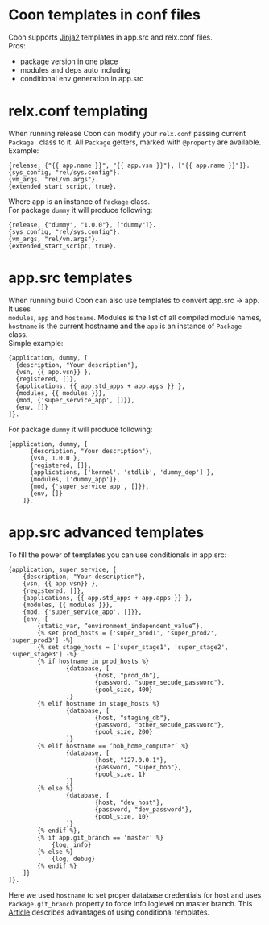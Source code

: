 # Coon templates in conf files
Coon supports [Jinja2](http://jinja.pocoo.org/) templates in app.src and relx.conf files.  
Pros:
  * package version in one place
  * modules and deps auto including
  * conditional env generation in app.src

# relx.conf templating
When running release Coon can modify your `relx.conf` passing current `Package `
class to it. All `Package` getters, marked with `@property` are available.  
Example:  

    {release, {"{{ app.name }}", "{{ app.vsn }}"}, ["{{ app.name }}"]}.
    {sys_config, "rel/sys.config"}.
    {vm_args, "rel/vm.args"}.
    {extended_start_script, true}.
Where app is an instance of `Package` class.  
For package `dummy` it will produce following:  

    {release, {"dummy", "1.0.0"}, ["dummy"]}.
    {sys_config, "rel/sys.config"}.
    {vm_args, "rel/vm.args"}.
    {extended_start_script, true}.
# app.src templates
When running build Coon can also use templates to convert app.src -> app. It uses  
`modules`, `app` and `hostname`. Modules is the list of all compiled module names,
`hostname` is the current hostname and the `app` is an instance of `Package` class.  
Simple example:  

    {application, dummy, [
      {description, "Your description"},
      {vsn, {{ app.vsn}} },
      {registered, []},
      {applications, {{ app.std_apps + app.apps }} },
      {modules, {{ modules }}},
      {mod, {'super_service_app', []}},
      {env, []}
    ]}.
For package `dummy` it will produce following:  
    
    {application, dummy, [
          {description, "Your description"},
          {vsn, 1.0.0 },
          {registered, []},
          {applications, ['kernel', 'stdlib', 'dummy_dep'] },
          {modules, ['dummy_app']},
          {mod, {'super_service_app', []}},
          {env, []}
        ]}.
# app.src advanced templates
To fill the power of templates you can use conditionals in app.src:

    {application, super_service, [
        {description, "Your description"},
        {vsn, {{ app.vsn}} },
        {registered, []},
        {applications, {{ app.std_apps + app.apps }} },
        {modules, {{ modules }}},
        {mod, {'super_service_app', []}},
        {env, [
            {static_var, “environment_independent_value”},
            {% set prod_hosts = ['super_prod1', 'super_prod2', 'super_prod3'] -%}
            {% set stage_hosts = ['super_stage1', 'super_stage2', 'super_stage3'] -%}
            {% if hostname in prod_hosts %}
                    {database, [
                            {host, "prod_db"},
                            {password, "super_secude_password"},
                            {pool_size, 400}
                    ]}
            {% elif hostname in stage_hosts %}
                    {database, [
                            {host, "staging_db"},
                            {password, "other_secude_password"},
                            {pool_size, 200}
                    ]}
            {% elif hostname == ‘bob_home_computer’ %}
                    {database, [
                            {host, "127.0.0.1"},
                            {password, "super_bob"},
                            {pool_size, 1}
                    ]}
            {% else %}
                    {database, [
                            {host, "dev_host"},
                            {password, "dev_password"},
                            {pool_size, 10}
                    ]}
            {% endif %},
            {% if app.git_branch == 'master' %}
                {log, info}
            {% else %}
                {log, debug}
            {% endif %}
        ]}
    ]}.
Here we used `hostname` to set proper database credentials for host and uses 
`Package.git_branch` property to force info loglevel on master branch. This
[Article](https://justtech.blog/2017/06/01/dynamic-configuration-erlang/) 
describes advantages of using conditional templates.
